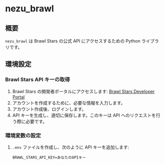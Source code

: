 # nezu_brawl

## 概要
`nezu_brawl` は Brawl Stars の公式 API にアクセスするための Python ライブラリです。

## 環境設定

### Brawl Stars API キーの取得

1. Brawl Stars の開発者ポータルにアクセスします: [Brawl Stars Developer Portal](https://developer.brawlstars.com/#/login)
2. アカウントを作成するために、必要な情報を入力します。
3. アカウント作成後、ログインします。
4. API キーを生成し、適切に保存します。このキーは API へのリクエストを行う際に必要です。

### 環境変数の設定

1. `.env` ファイルを作成し、次のように API キーを追加します:

   ```plaintext
   BRAWL_STARS_API_KEY=あなたのAPIキー
   ```